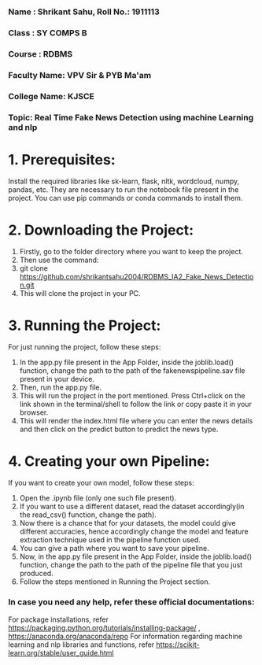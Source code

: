 ### Name : Shrikant Sahu, Roll No.: 1911113

### Class : SY COMPS B

### Course : RDBMS

### Faculty Name: VPV Sir & PYB Ma'am

### College Name: KJSCE

### Topic: Real Time Fake News Detection using machine Learning and nlp

# 1. Prerequisites: 
Install the required libraries like sk-learn, flask, nltk, wordcloud, numpy, pandas, etc. They are necessary to run the notebook file present in the project. 
You can use pip commands or conda commands to install them. 

# 2. Downloading the Project:
1) Firstly, go to the folder directory where you want to keep the project. 
2) Then use the command:
3) git clone https://github.com/shrikantsahu2004/RDBMS_IA2_Fake_News_Detection.git
4) This will clone the project in your PC.

# 3. Running the Project:
For just running the project, follow these steps:
1. In the app.py file present in the App Folder, inside the joblib.load() function, change the path to the path of the fakenewspipeline.sav file present in your device.
2. Then, run the app.py file.
3. This will run the project in the port mentioned. Press Ctrl+click on the link shown in the terminal/shell to follow the link or copy paste it in your browser.
4. This will render the index.html file where you can enter the news details and then click on the predict button to predict the news type.

# 4. Creating your own Pipeline:
If you want to create your own model, follow these steps:
1. Open the .ipynb file (only one such file present).
2. If you want to use a different dataset, read the dataset accordingly(in the read_csv() function, change the path).
3. Now there is a chance that for your datasets, the model could give different accuracies, hence accordingly change the model and feature extraction technique used in the pipeline function used. 
4. You can give a path where you want to save your pipeline.
5. Now, in the app.py file present in the App Folder, inside the joblib.load() function, change the path to the path of the pipeline file that you just produced.
6. Follow the steps mentioned in Running the Project section.

### In case you need any help, refer these official documentations:
For package installations, refer https://packaging.python.org/tutorials/installing-package/ , https://anaconda.org/anaconda/repo
For information regarding machine learning and nlp libraries and functions, refer https://scikit-learn.org/stable/user_guide.html











